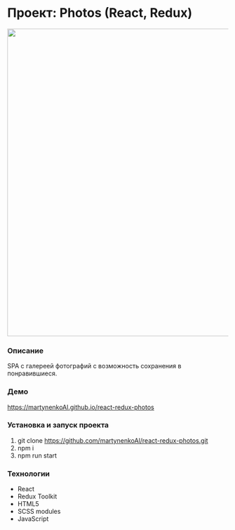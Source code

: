 # Проект: Photos (React, Redux)
<img src="https://github.com/martynenkoAl/react-redux-photos/assets/121212086/62b7ca83-5844-4883-b8d5-e41af6561e14" width="700" />

### Описание
SPA c галереей фотографий с возможность сохранения в понравившиеся. 

### Демо   
https://martynenkoAl.github.io/react-redux-photos

### Установка и запуск проекта   
1. git clone https://github.com/martynenkoAl/react-redux-photos.git
2. npm i
3. npm run start

### Технологии
* React
* Redux Toolkit
* HTML5
* SCSS modules
* JavaScript
